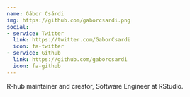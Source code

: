 ```yaml
---
name: Gábor Csárdi
img: https://github.com/gaborcsardi.png
social:
- service: Twitter
  link: https://twitter.com/GaborCsardi
  icon: fa-twitter
- service: Github
  link: https://github.com/gaborcsardi
  icon: fa-github
---
```


R-hub maintainer and creator, Software Engineer at RStudio.